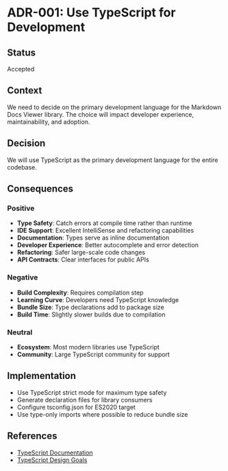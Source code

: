 # ADR-001: Use TypeScript for Development

## Status

Accepted

## Context

We need to decide on the primary development language for the Markdown Docs Viewer library. The choice will impact developer experience, maintainability, and adoption.

## Decision

We will use TypeScript as the primary development language for the entire codebase.

## Consequences

### Positive

- **Type Safety**: Catch errors at compile time rather than runtime
- **IDE Support**: Excellent IntelliSense and refactoring capabilities
- **Documentation**: Types serve as inline documentation
- **Developer Experience**: Better autocomplete and error detection
- **Refactoring**: Safer large-scale code changes
- **API Contracts**: Clear interfaces for public APIs

### Negative

- **Build Complexity**: Requires compilation step
- **Learning Curve**: Developers need TypeScript knowledge
- **Bundle Size**: Type declarations add to package size
- **Build Time**: Slightly slower builds due to compilation

### Neutral

- **Ecosystem**: Most modern libraries use TypeScript
- **Community**: Large TypeScript community for support

## Implementation

- Use TypeScript strict mode for maximum type safety
- Generate declaration files for library consumers
- Configure tsconfig.json for ES2020 target
- Use type-only imports where possible to reduce bundle size

## References

- [TypeScript Documentation](https://www.typescriptlang.org/)
- [TypeScript Design Goals](https://github.com/Microsoft/TypeScript/wiki/TypeScript-Design-Goals)
